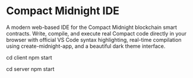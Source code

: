 # Compact Midnight IDE

A modern web-based IDE for the Compact Midnight blockchain smart contracts. Write, compile, and execute real Compact code directly in your browser with official VS Code syntax highlighting, real-time compilation using create-midnight-app, and a beautiful dark theme interface.

cd client
npm start

cd server
npm start